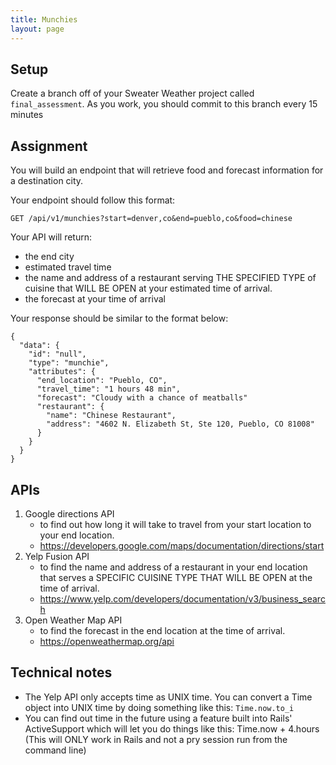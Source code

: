 ```yaml
---
title: Munchies
layout: page
---
```


## Setup

Create a branch off of your Sweater Weather project called `final_assessment`. As you work, you should commit to this branch every 15 minutes

## Assignment

You will build an endpoint that will retrieve food and forecast information for a destination city.

Your endpoint should follow this format: 

`GET /api/v1/munchies?start=denver,co&end=pueblo,co&food=chinese`

Your API will return:
- the end city
- estimated travel time
- the name and address of a restaurant serving THE SPECIFIED TYPE of cuisine that WILL BE OPEN at your estimated time of arrival. 
- the forecast at your time of arrival

Your response should be similar to the format below:

```
{
  "data": {
    "id": "null",
    "type": "munchie",
    "attributes": {
      "end_location": "Pueblo, CO",
      "travel_time": "1 hours 48 min",
      "forecast": "Cloudy with a chance of meatballs"
      "restaurant": {
        "name": "Chinese Restaurant",
        "address": "4602 N. Elizabeth St, Ste 120, Pueblo, CO 81008"
      }
    }
  }
}
```

## APIs

1. Google directions API
    - to find out how long it will take to travel from your start location to your end location.
    - https://developers.google.com/maps/documentation/directions/start
1. Yelp Fusion API
    - to find the name and address of a restaurant in your end location that serves a SPECIFIC CUISINE TYPE THAT WILL BE OPEN at the time of arrival.
    - https://www.yelp.com/developers/documentation/v3/business_search
1. Open Weather Map API
    - to find the forecast in the end location at the time of arrival.
    - https://openweathermap.org/api


## Technical notes

* The Yelp API only accepts time as UNIX time. You can convert a Time object into UNIX time by doing something like this: `Time.now.to_i`
* You can find out time in the future using a feature built into Rails' ActiveSupport which will let you do things like this: Time.now + 4.hours (This will ONLY work in Rails and not a pry session run from the command line)
